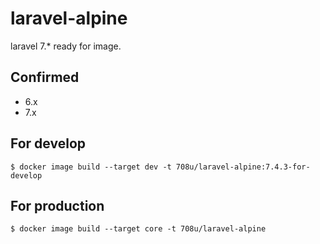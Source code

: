 # laravel-alpine
laravel 7.* ready for image.

## Confirmed
- 6.x
- 7.x


## For develop
```
$ docker image build --target dev -t 708u/laravel-alpine:7.4.3-for-develop    
```

## For production

```
$ docker image build --target core -t 708u/laravel-alpine
```
